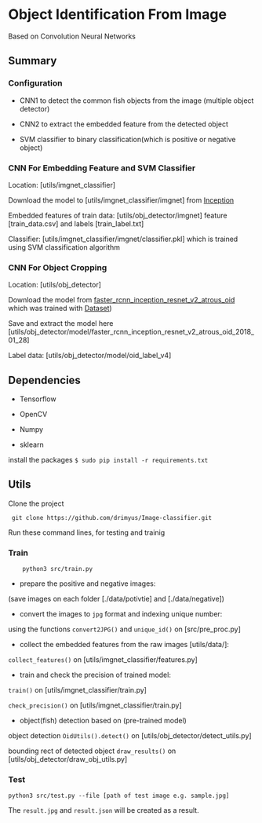 # Object Identification From Image

Based on Convolution Neural Networks

## Summary

### Configuration

- CNN1 to detect the common fish objects from the image (multiple object detector)

- CNN2 to extract the embedded feature from the detected object

- SVM classifier to binary classification(which is positive or negative object)

### CNN For Embedding Feature and SVM Classifier

Location: [utils/imgnet_classifier]

Download the model to [utils/imgnet_classifier/imgnet] from [Inception](https://github.com/tensorflow/models/tree/master/research/inception)

Embedded features of train data: [utils/obj_detector/imgnet] feature [train_data.csv] and labels [train_label.txt]

Classifier: [utils/imgnet_classifier/imgnet/classifier.pkl] which is trained using SVM classification algorithm


### CNN For Object Cropping

Location: [utils/obj_detector]

Download the model from [faster_rcnn_inception_resnet_v2_atrous_oid](https://github.com/tensorflow/models/blob/master/research/object_detection/g3doc/detection_model_zoo.md) which was trained with [Dataset](https://github.com/openimages/dataset))

Save and extract the model here [utils/obj_detector/model/faster_rcnn_inception_resnet_v2_atrous_oid_2018_01_28]

Label data: [utils/obj_detector/model/oid_label_v4]


## Dependencies

- Tensorflow

- OpenCV

- Numpy

- sklearn

install the packages `$ sudo pip install -r requirements.txt`


## Utils

Clone the project
```
 git clone https://github.com/drimyus/Image-classifier.git
```

Run these command lines, for testing and trainig

### Train

```
    python3 src/train.py
```


- prepare the positive and negative images:

(save images on each folder [./data/potivtie] and [./data/negative])

- convert the images to `jpg` format and indexing unique number:

using the functions `convert2JPG()` and `unique_id()` on [src/pre_proc.py]

- collect the embedded features from the raw images [utils/data/]:

`collect_features()` on [utils/imgnet_classifier/features.py]

- train and check the precision of trained model:

`train()` on [utils/imgnet_classifier/train.py]

`check_precision()` on [utils/imgnet_classifier/train.py]

- object(fish) detection based on (pre-trained model)

object detection `OidUtils().detect()` on [utils/obj_detector/detect_utils.py]

bounding rect of detected object `draw_results()` on [utils/obj_detector/draw_obj_utils.py]

### Test


```
python3 src/test.py --file [path of test image e.g. sample.jpg]
```

The `result.jpg` and `result.json` will be created as a result.